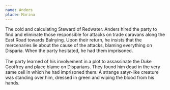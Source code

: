 ```yaml
---
name: Anders
place: Marina
---
```

The cold and calculating Steward of Redwater. Anders hired the party to find and eliminate those responsible for attacks on trade caravans along the East Road towards Balnying. Upon their return, he insists that the mercenaries lie about the cause of the attacks, blaming everything on Disparia. When the party hesitated, he had them imprisoned. 
<br><br> 
The party learned of his involvement in a plot to assassinate the Duke Geoffrey and place blame on Disparians. They found him dead in the very same cell in which he had imprisoned them. A strange satyr-like creature was standing over him, dressed in green and wiping the blood from his hands.